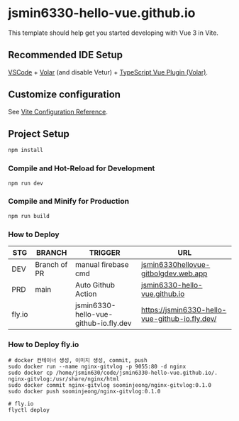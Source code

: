 # jsmin6330-hello-vue.github.io

This template should help get you started developing with Vue 3 in Vite.


## Recommended IDE Setup

[VSCode](https://code.visualstudio.com/) + [Volar](https://marketplace.visualstudio.com/items?itemName=Vue.volar) (and disable Vetur) + [TypeScript Vue Plugin (Volar)](https://marketplace.visualstudio.com/items?itemName=Vue.vscode-typescript-vue-plugin).

## Customize configuration

See [Vite Configuration Reference](https://vitejs.dev/config/).

## Project Setup

```sh
npm install
```

### Compile and Hot-Reload for Development

```sh
npm run dev
```

### Compile and Minify for Production

```sh
npm run build
```


### How to Deploy
|STG|BRANCH|TRIGGER|URL|
|------|---|---|---|
|DEV|Branch of PR|manual firebase cmd|[jsmin6330hellovue-gitbolgdev.web.app](https://jsmin6330hellovue-gitbolgdev.web.app/)|
|PRD|main|Auto Github Action|[jsmin6330-hello-vue.github.io](https://jsmin6330-hello-vue.github.io/)|
|fly.io| | jsmin6330-hello-vue-github-io.fly.dev|https://jsmin6330-hello-vue-github-io.fly.dev/|


### How to Deploy fly.io
```
# docker 컨테이너 생성, 이미지 생성, commit, push
sudo docker run --name nginx-gitvlog -p 9055:80 -d nginx
sudo docker cp /home/jsmin630/code/jsmin6330-hello-vue.github.io/. nginx-gitvlog:/usr/share/nginx/html
sudo docker commit nginx-gitvlog soominjeong/nginx-gitvlog:0.1.0
sudo docker push soominjeong/nginx-gitvlog:0.1.0

# fly.io
flyctl deploy
```
